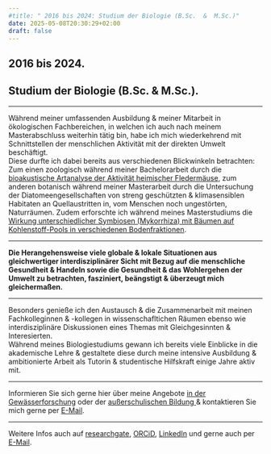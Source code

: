 ```yaml
---
#title: " 2016 bis 2024: Studium der Biologie (B.Sc.  &  M.Sc.)"
date: 2025-05-08T20:30:29+02:00
draft: false
---
```

## 2016 bis 2024.  
## Studium der Biologie (B.Sc.  &  M.Sc.).  
___
  
Während meiner umfassenden Ausbildung & meiner Mitarbeit in ökologischen Fachbereichen, in welchen ich auch nach meinem Masterabschluss weiterhin tätig bin, habe ich mich wiederkehrend mit Schnittstellen der menschlichen Aktivität mit der direkten Umwelt beschäftigt.  
Diese durfte ich dabei bereits aus verschiedenen Blickwinkeln betrachten:  
Zum einen zoologisch während meiner Bachelorarbeit durch die [bioakustische Artanalyse der Aktivität heimischer Fledermäuse](https://nyctalus.com/wp-content/uploads/2021/06/Koplitz-Weissgerber_Zahn_2021_abstract.pdf), zum anderen botanisch während meiner Masterarbeit durch die Untersuchung der Diatomeengesellschaften von streng geschützten & klimasensiblen Habitaten an Quellaustritten in, vom Menschen noch ungestörten, Naturräumen.  Zudem erforschte ich während meines Masterstudiums die [Wirkung unterschiedlicher Symbiosen (Mykorrhiza) mit Bäumen auf Kohlenstoff-Pools in verschiedenen Bodenfraktionen](https://meetingorganizer.copernicus.org/EGU22/EGU22-10059.html).  

___

  
**Die Herangehensweise viele globale & lokale Situationen aus gleichwertiger interdisziplinärer Sicht mit Bezug auf die menschliche Gesundheit & Handeln sowie die Gesundheit & das Wohlergehen der Umwelt zu betrachten, fasziniert, beängstigt & überzeugt mich gleichermaßen.** 

___
  

Besonders genieße ich den Austausch & die Zusammenarbeit mit meinen Fachkolleginnen & -kollegen in wissenschafltichen Räumen ebenso wie interdisziplinäre Diskussionen eines Themas mit Gleichgesinnten & Interesierten.  
Während meines Biologiestudiums gewann ich bereits viele Einblicke in die akademische Lehre & gestaltete diese durch meine intensive Ausbildung & ambitionierte Arbeit als Tutorin & studentische Hilfskraft einige Jahre aktiv mit.  


___
  

Informieren Sie sich gerne hier über meine Angebote [in der Gewässerforschung](/limnologie/) oder der [außerschulischen Bildung ](/wisskomm/) & kontaktieren Sie mich gerne per [E-Mail](mailto:spyingonscience@posteo.com?subject=Kontaktaufnahme%20über%20die%20Webseite%20spyingonscience.com).


___
  
Weitere Infos auch auf [researchgate](https://www.researchgate.net/profile/Andrea-Koplitz-Weissgerber), [ORCiD](https://orcid.org/my-orcid?orcid=0000-0001-8429-5448), [LinkedIn](https://www.linkedin.com/in/andrea-koplitz-weissgerber/) und gerne auch per [E-Mail](mailto:spyingonscience@posteo.com?subject=Kontaktaufnahme%20über%20die%20Webseite%20spyingonscience.com). 